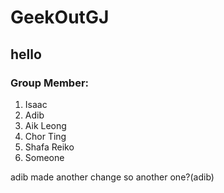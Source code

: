 # GeekOutGJ
 ## hello

### Group Member:
1. Isaac
2. Adib
3. Aik Leong
4. Chor Ting
5. Shafa Reiko
6. Someone

adib made another change
so another one?(adib)